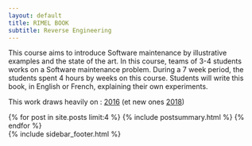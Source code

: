 ```yaml
---
layout: default
title: RIMEL BOOK
subtitle: Reverse Engineering
---
```


This course aims to introduce Software maintenance by illustrative examples and the state of the art. In this course, teams of 3-4 students works on a Software maintenance problem. During a 7 week period, the students spent 4 hours by weeks on this course. Students will write this book, in English or French, explaining their own experiments.

This work draws heavily on : [2016](https://www.gitbook.com/book/delftswa/desosa2016/details) \(et new ones [2018](https://legacy.gitbook.com/book/delftswa/desosa2018/details)\)


<span>
<div class="span7">
{% for post in site.posts limit:4 %}
{% include postsummary.html %}
{% endfor %}
</div>
</span>





<span>
  {% include sidebar_footer.html %}
</span>

</div>
